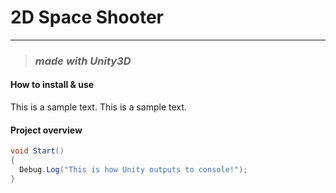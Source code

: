 # 2D Space Shooter

---
> ### *made with Unity3D*

#### How to install & use

This is a sample text. This is a sample text.

#### Project overview

```C#
void Start()
{
  Debug.Log("This is how Unity outputs to console!");
}
```

